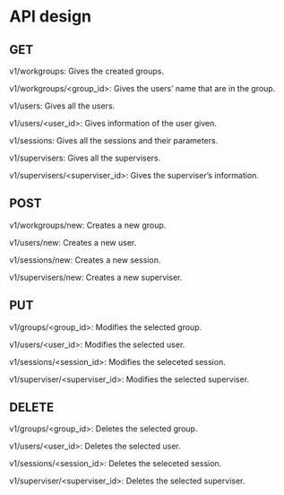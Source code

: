 # API design

## GET

v1/workgroups: Gives the created groups.

v1/workgroups/<group_id>: Gives the users’ name that are in the group.

v1/users: Gives all the users.

v1/users/<user_id>: Gives information of the user given.

v1/sessions: Gives all the sessions and their parameters.

v1/supervisers: Gives all the supervisers.

v1/supervisers/<superviser_id>: Gives the superviser’s information.

## POST

v1/workgroups/new: Creates a new group.

v1/users/new: Creates a new user.

v1/sessions/new: Creates a new session.

v1/supervisers/new: Creates a new superviser.

## PUT

v1/groups/<group_id>: Modifies the selected group.

v1/users/<user_id>: Modifies the selected user.

v1/sessions/<session_id>: Modifies the seleceted session.

v1/superviser/<superviser_id>: Modifies the selected superviser.

## DELETE

v1/groups/<group_id>: Deletes the selected group.

v1/users/<user_id>:  Deletes the selected user.

v1/sessions/<session_id>: Deletes the seleceted session.

v1/superviser/<superviser_id>: Deletes the selected superviser.
